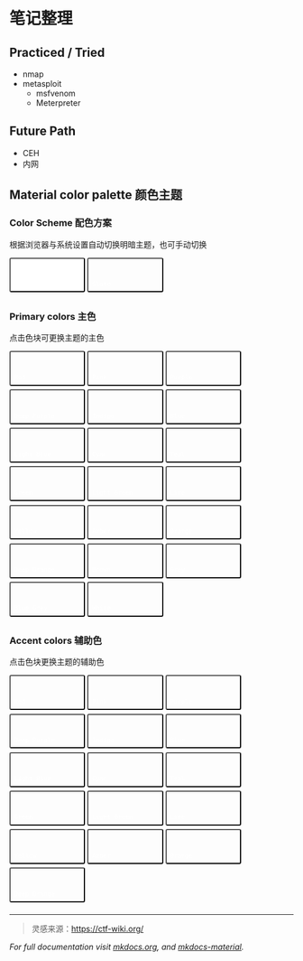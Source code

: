 # 笔记整理

## Practiced / Tried
- nmap
- metasploit
  - msfvenom
  - Meterpreter

## Future Path
- CEH
- 内网


## Material color palette 颜色主题

### Color Scheme 配色方案

根据浏览器与系统设置自动切换明暗主题，也可手动切换
<div class="tx-switch">
  <button data-md-color-scheme="default"><code>Default</code></button>
  <button data-md-color-scheme="slate"><code>Slate</code></button>
</div>
<script>
  var buttons = document.querySelectorAll("button[data-md-color-scheme]")
  Array.prototype.forEach.call(buttons, function(button) {
    button.addEventListener("click", function() {
      document.body.dataset.mdColorScheme = this.dataset.mdColorScheme;
      localStorage.setItem("data-md-color-scheme",this.dataset.mdColorScheme);
    })
  })
</script>

### Primary colors 主色

点击色块可更换主题的主色
<div class="tx-switch">
  <button data-md-color-primary="red"><code>Red</code></button>
  <button data-md-color-primary="pink"><code>Pink</code></button>
  <button data-md-color-primary="purple"><code>Purple</code></button>
  <button data-md-color-primary="deep-purple"><code>Deep Purple</code></button>
  <button data-md-color-primary="indigo"><code>Indigo</code></button>
  <button data-md-color-primary="blue"><code>Blue</code></button>
  <button data-md-color-primary="light-blue"><code>Light Blue</code></button>
  <button data-md-color-primary="cyan"><code>Cyan</code></button>
  <button data-md-color-primary="teal"><code>Teal</code></button>
  <button data-md-color-primary="green"><code>Green</code></button>
  <button data-md-color-primary="light-green"><code>Light Green</code></button>
  <button data-md-color-primary="lime"><code>Lime</code></button>
  <button data-md-color-primary="yellow"><code>Yellow</code></button>
  <button data-md-color-primary="amber"><code>Amber</code></button>
  <button data-md-color-primary="orange"><code>Orange</code></button>
  <button data-md-color-primary="deep-orange"><code>Deep Orange</code></button>
  <button data-md-color-primary="brown"><code>Brown</code></button>
  <button data-md-color-primary="grey"><code>Grey</code></button>
  <button data-md-color-primary="blue-grey"><code>Blue Grey</code></button>
  <button data-md-color-primary="white"><code>White</code></button>
</div>
<script>
  var buttons = document.querySelectorAll("button[data-md-color-primary]");
  Array.prototype.forEach.call(buttons, function(button) {
    button.addEventListener("click", function() {
      document.body.dataset.mdColorPrimary = this.dataset.mdColorPrimary;
      localStorage.setItem("data-md-color-primary",this.dataset.mdColorPrimary);
    })
  })
</script>

### Accent colors 辅助色

点击色块更换主题的辅助色
<div class="tx-switch">
  <button data-md-color-accent="red"><code>Red</code></button>
  <button data-md-color-accent="pink"><code>Pink</code></button>
  <button data-md-color-accent="purple"><code>Purple</code></button>
  <button data-md-color-accent="deep-purple"><code>Deep Purple</code></button>
  <button data-md-color-accent="indigo"><code>Indigo</code></button>
  <button data-md-color-accent="blue"><code>Blue</code></button>
  <button data-md-color-accent="light-blue"><code>Light Blue</code></button>
  <button data-md-color-accent="cyan"><code>Cyan</code></button>
  <button data-md-color-accent="teal"><code>Teal</code></button>
  <button data-md-color-accent="green"><code>Green</code></button>
  <button data-md-color-accent="light-green"><code>Light Green</code></button>
  <button data-md-color-accent="lime"><code>Lime</code></button>
  <button data-md-color-accent="yellow"><code>Yellow</code></button>
  <button data-md-color-accent="amber"><code>Amber</code></button>
  <button data-md-color-accent="orange"><code>Orange</code></button>
  <button data-md-color-accent="deep-orange"><code>Deep Orange</code></button>
</div>
<script>
  var buttons = document.querySelectorAll("button[data-md-color-accent]");
  Array.prototype.forEach.call(buttons, function(button) {
    button.addEventListener("click", function() {
      document.body.dataset.mdColorAccent = this.dataset.mdColorAccent;
      localStorage.setItem("data-md-color-accent",this.dataset.mdColorAccent);
    })
  })
</script>

<style>
button[data-md-color-accent]> code {
  background-color: var(--md-code-bg-color);
  color: var(--md-accent-fg-color);
}
button[data-md-color-primary] > code {
  background-color: var(--md-code-bg-color);
  color: var(--md-primary-fg-color);
}
button[data-md-color-primary='white'] > code {
  background-color: var(--md-primary-bg-color);
  color: var(--md-primary-fg-color);
}
button[data-md-color-accent],button[data-md-color-primary],button[data-md-color-scheme]{
  width: 8.4rem;
  margin-bottom: .4rem;
  padding: 2.4rem .4rem .4rem;
  transition: background-color .25s,opacity .25s;
  border-radius: .2rem;
  color: #fff;
  font-size: .8rem;
  text-align: left;
  cursor: pointer;
}
button[data-md-color-accent]{
  background-color: var(--md-accent-fg-color);
}
button[data-md-color-primary]{
  background-color: var(--md-primary-fg-color);
}
button[data-md-color-scheme='default']{
  background-color: hsla(0, 0%, 100%, 1);
}
button[data-md-color-scheme='slate']{
  background-color: var(--md-default-bg-color);
}
button[data-md-color-accent]:hover, button[data-md-color-primary]:hover {
  opacity: .75;
}
</style>

---
> 灵感来源：https://ctf-wiki.org/

*For full documentation visit [mkdocs.org](https://www.mkdocs.org),* *and [mkdocs-material](https://squidfunk.github.io/mkdocs-material/publishing-your-site/).*
